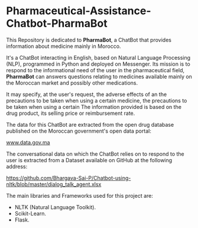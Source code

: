 # Pharmaceutical-Assistance-Chatbot-PharmaBot
This Repository is dedicated to <Strong>PharmaBot</Strong>, a ChatBot that provides information about medicine mainly in Morocco.

It's a ChatBot interacting in English, based on Natural Language Processing (NLP), programmed in Python and deployed on Messenger.
Its mission is to respond to the informational need of the user in the pharmaceutical field, <Strong>PharmaBot</Strong> can answers questions relating to medicines available mainly on the Moroccan market
and possibly other medications.

It may specify, at the user's request, the adverse effects of an the precautions to be taken when using a certain medicine, the precautions to be taken when using a certain The information provided is based on the drug product, its selling price or reimbursement rate.

The data for this ChatBot are extracted from the open drug database published on the Moroccan government's open data portal:

www.data.gov.ma

The conversational data on which the ChatBot relies on to respond to the user is extracted from a Dataset available on GitHub at the following address:

https://github.com/Bhargava-Sai-P/Chatbot-using-nltk/blob/master/dialog_talk_agent.xlsx

The main libraries and Frameworks used for this project are:
- NLTK (Natural Language Toolkit).
- Scikit-Learn.
- Flask.
